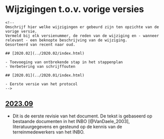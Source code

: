 # Wijzigingen t.o.v. vorige versies

```{=html}
<!--
Omschrijf hier welke wijzigingen er gebeurd zijn ten opzichte van de vorige versie. 
Vermeld bij elk versienummer, de reden van de wijziging en - wanneer relevant - een beknopte beschrijving van de wijziging.
Gesorteerd van recent naar oud. 

## [2020.02](../2020.02/index.html)

- Toevoeging van ontbrekende stap in het stappenplan
- Verbetering van schrijffouten

## [2020.01](../2020.01/index.html)

- Eerste versie van het protocol
-->
```
## [2023.09](../2023.09/index.html)

-   Dit is de eerste revisie van het document. De tekst is gebaseerd op bestaande documenten in het INBO [@VanDaele_2003], literatuurgegevens en gesteund op de kennis van de terreinmedewerkers van het INBO.
